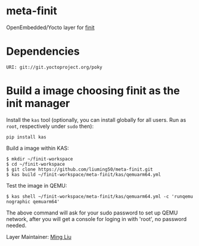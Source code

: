 # meta-finit
OpenEmbedded/Yocto layer for [finit](https://github.com/finit-project/finit)


# Dependencies

```
URI: git://git.yoctoproject.org/poky
```


# Build a image choosing finit as the init manager

Install the `kas` tool (optionally, you can install globally for all users. Run as `root`, respectively under `sudo` then):
```
pip install kas
```

Build a image within KAS:
```
$ mkdir ~/finit-workspace
$ cd ~/finit-workspace
$ git clone https://github.com/liuming50/meta-finit.git
$ kas build ~/finit-workspace/meta-finit/kas/qemuarm64.yml
```

Test the image in QEMU:
```
$ kas shell ~/finit-workspace/meta-finit/kas/qemuarm64.yml -c 'runqemu nographic qemuarm64'
```

The above command will ask for your sudo password to set up QEMU network, after you will get a console for loging in with 'root', no password needed.


Layer Maintainer: [Ming Liu](<liu.ming50@gmail.com>)
